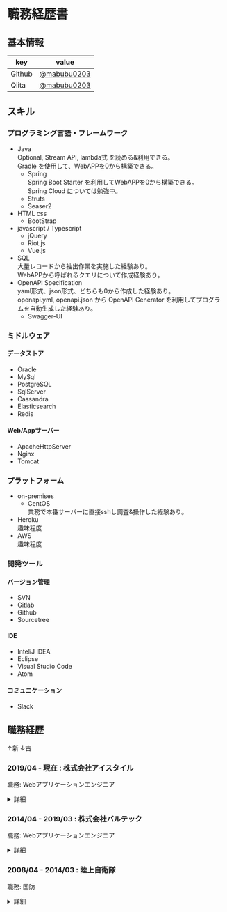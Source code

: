 # 職務経歴書

## 基本情報

|key|value|
|---|-----|
|Github|[@mabubu0203](https://github.com/mabubu0203)|
|Qiita|[@mabubu0203](https://qiita.com/mabubu0203)|

## スキル

### プログラミング言語・フレームワーク
- Java  
  Optional, Stream API, lambda式 を読める&利用できる。  
  Gradle を使用して、WebAPPを0から構築できる。  
  - Spring  
    Spring Boot Starter を利用してWebAPPを0から構築できる。  
    Spring Cloud については勉強中。  
  - Struts  
  - Seaser2  
- HTML css  
  - BootStrap  
- javascript / Typescript  
  - jQuery
  - Riot.js
  - Vue.js
- SQL  
  大量レコードから抽出作業を実施した経験あり。  
  WebAPPから呼ばれるクエリについて作成経験あり。  
- OpenAPI Specification  
  yaml形式、json形式、どちらも0から作成した経験あり。  
  openapi.yml, openapi.json から OpenAPI Generator を利用してプログラムを自動生成した経験あり。  
  - Swagger-UI  

### ミドルウェア

#### データストア

- Oracle
- MySql
- PostgreSQL
- SqlServer
- Cassandra
- Elasticsearch
- Redis

#### Web/Appサーバー

- ApacheHttpServer
- Nginx
- Tomcat

### プラットフォーム

- on-premises  
  - CentOS  
    業務で本番サーバーに直接sshし調査&操作した経験あり。
- Heroku  
  趣味程度
- AWS  
  趣味程度

### 開発ツール

#### バージョン管理

- SVN
- Gitlab
- Github
- Sourcetree

#### IDE

- InteliJ IDEA
- Eclipse
- Visual Studio Code
- Atom

#### コミュニケーション

- Slack


## 職務経歴

↑新 ↓古

### 2019/04 - 現在 : 株式会社アイスタイル

職務: Webアプリケーションエンジニア

<details>
  <summary>詳細</summary>
  WIP
</details>

### 2014/04 - 2019/03 : 株式会社バルテック

職務: Webアプリケーションエンジニア

<details>
  <summary>詳細</summary>
  WIP
</details>

### 2008/04 - 2014/03 : 陸上自衛隊

職務: 国防

<details>
  <summary>詳細</summary>
  WIP
</details>
